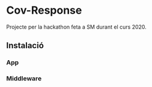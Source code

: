 # Cov-Response
Projecte per la hackathon feta a SM durant el curs 2020.



## Instalació 

### App

### Middleware
